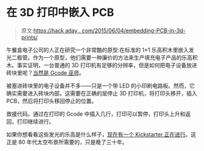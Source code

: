 # 在 3D 打印中嵌入 PCB

> 原文:[https://hack aday . com/2015/06/04/embedding-PCB-in-3d-prints/](https://hackaday.com/2015/06/04/embedding-pcbs-in-3d-prints/)

午餐盒电子公司的人正在研究一个非常酷的原型:在标准的 1×1 乐高积木里嵌入发光二极管。作为一个原型，他们需要一种廉价的方法来生产填充电子产品的乐高积木。事实证明，一台普通的 3D 打印机有足够的分辨率，但是如何把电子设备放进砖块里呢？[当然是 Gcode 巫师](http://www.lunchboxelectronics.com/how-to-embed-electronics-into-a-3d-print)。

被塞进砖块里的电子设备并不多——只是一个带 LED 的小印刷电路板。然而，它确实需要进入砖块内部。这需要在正确的层停止 3D 打印机，将打印头移开，插入 PCB，然后将打印头移回停止的位置。

救援代码。通过在打印的 Gcode 中插入几行，打印可以暂停，打印头上升和返回，打印继续进行。

如果你想看看这些发光的乐高是什么样子，[现在有一个 Kickstarter 正在进行](https://www.kickstarter.com/projects/1828089281/build-upons-worlds-tiniest-light-up-bricks)。这正是 80 年代太空布景所需要的，只是晚了三十年。